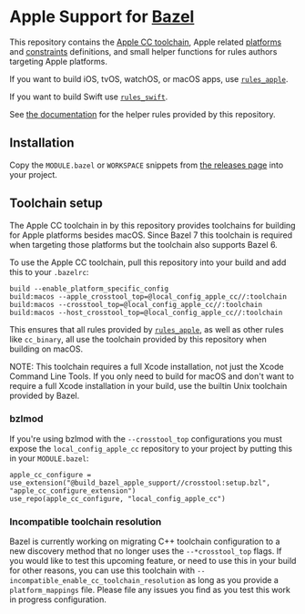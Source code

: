 # Apple Support for [Bazel](https://bazel.build)

This repository contains the [Apple CC toolchain](#toolchain-setup),
Apple related [platforms](platforms/BUILD) and
[constraints](constraints/BUILD) definitions, and small helper functions
for rules authors targeting Apple platforms.

If you want to build iOS, tvOS, watchOS, or macOS apps, use
[`rules_apple`][rules_apple].

If you want to build Swift use
[`rules_swift`](https://github.com/bazelbuild/rules_swift).

See [the documentation](doc) for the helper rules provided by this
repository.

## Installation

Copy the `MODULE.bazel` or `WORKSPACE` snippets from [the releases
page](https://github.com/bazelbuild/apple_support/releases) into your
project.

## Toolchain setup

The Apple CC toolchain in by this repository provides toolchains for
building for Apple platforms besides macOS. Since Bazel 7 this toolchain
is required when targeting those platforms but the toolchain also
supports Bazel 6.

To use the Apple CC toolchain, pull this repository into your build and
add this to your `.bazelrc`:

```bzl
build --enable_platform_specific_config
build:macos --apple_crosstool_top=@local_config_apple_cc//:toolchain
build:macos --crosstool_top=@local_config_apple_cc//:toolchain
build:macos --host_crosstool_top=@local_config_apple_cc//:toolchain
```

This ensures that all rules provided by [`rules_apple`][rules_apple], as
well as other rules like `cc_binary`, all use the toolchain provided by
this repository when building on macOS.

NOTE: This toolchain requires a full Xcode installation, not just the
Xcode Command Line Tools. If you only need to build for macOS and don't
want to require a full Xcode installation in your build, use the builtin
Unix toolchain provided by Bazel.

### bzlmod

If you're using bzlmod with the `--crosstool_top` configurations you
must expose the `local_config_apple_cc` repository to your project by
putting this in your `MODULE.bazel`:

```bzl
apple_cc_configure = use_extension("@build_bazel_apple_support//crosstool:setup.bzl", "apple_cc_configure_extension")
use_repo(apple_cc_configure, "local_config_apple_cc")
```

### Incompatible toolchain resolution

Bazel is currently working on migrating C++ toolchain configuration to a
new discovery method that no longer uses the `--*crosstool_top` flags.
If you would like to test this upcoming feature, or need to use this in
your build for other reasons, you can use this toolchain with
`--incompatible_enable_cc_toolchain_resolution` as long as you provide a
`platform_mappings` file. Please file any issues you find as you test
this work in progress configuration.

[rules_apple]: https://github.com/bazelbuild/rules_apple
